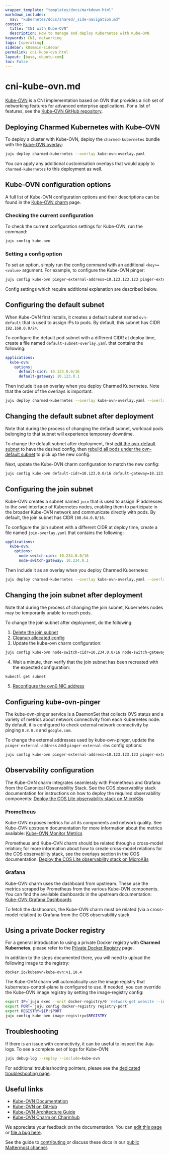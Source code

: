 ```yaml
---
wrapper_template: "templates/docs/markdown.html"
markdown_includes:
  nav: "kubernetes/docs/shared/_side-navigation.md"
context:
  title: "CNI with Kube-OVN"
  description: How to manage and deploy Kubernetes with Kube-OVN
keywords: CNI, networking
tags: [operating]
sidebar: k8smain-sidebar
permalink: cni-kube-ovn.html
layout: [base, ubuntu-com]
toc: False
---
```

# cni-kube-ovn.md


[Kube-OVN][kube-ovn-documentation] is a CNI implementation based on OVN that
provides a rich set of networking features for advanced enterprise applications.
For a list of features, see the [Kube-OVN GitHub repository][kube-ovn-github].

## Deploying Charmed Kubernetes with Kube-OVN

To deploy a cluster with Kube-OVN, deploy the `charmed-kubernetes` bundle with
the [Kube-OVN overlay][kube-ovn-overlay]:

```bash
juju deploy charmed-kubernetes --overlay kube-ovn-overlay.yaml
```

You can apply any additional customisation overlays that would apply to
`charmed-kubernetes` to this deployment as well.

## Kube-OVN configuration options

A full list of Kube-OVN configuration options and their descriptions can be found
in the [Kube-OVN charm][kube-ovn-charm] page.

### Checking the current configuration

To check the current configuration settings for Kube-OVN, run the command:

```bash
juju config kube-ovn
```

### Setting a config option

To set an option, simply run the config command with an additional
`<key>=<value>` argument. For example, to configure the Kube-OVN pinger:

```bash
juju config kube-ovn pinger-external-address=10.123.123.123 pinger-external-dns=example.internal
```

Config settings which require additional explanation are described below.

## Configuring the default subnet

When Kube-OVN first installs, it creates a default subnet named `ovn-default`
that is used to assign IPs to pods. By default, this subnet has CIDR
`192.168.0.0/24`.

To configure the default pod subnet with a different CIDR at deploy time, create
a file named `default-subnet-overlay.yaml` that contains the following:

```yaml
applications:
  kube-ovn:
    options:
      default-cidr: 10.123.0.0/16
      default-gateway: 10.123.0.1
```

Then include it as an overlay when you deploy Charmed Kubernetes. Note that the order of the
overlays is important:

```bash
juju deploy charmed-kubernetes --overlay kube-ovn-overlay.yaml --overlay default-subnet-overlay.yaml
```

## Changing the default subnet after deployment

Note that during the process of changing the default subnet, workload pods
belonging to that subnet will experience temporary downtime.

To change the default subnet after deployment, first
[edit the ovn-default subnet][change-default-subnet-edit] to have the desired config, then
[rebuild all pods under the ovn-default subnet][change-default-subnet-rebuild] to pick up the
new config.

Next, update the Kube-OVN charm configuration to match the new config:

```bash
juju config kube-ovn default-cidr=10.123.0.0/16 default-gateway=10.123.0.1
```

## Configuring the join subnet

Kube-OVN creates a subnet named `join` that is used to assign IP addresses to
the `ovn0` interface of Kubernetes nodes, enabling them to participate in the
broader Kube-OVN network and communicate directly with pods. By default, the
join subnet has CIDR `100.64.0.0/16`.

To configure the join subnet with a different CIDR at deploy time, create a file
named `join-overlay.yaml` that contains the following:

```yaml
applications:
  kube-ovn:
    options:
      node-switch-cidr: 10.234.0.0/16
      node-switch-gateway: 10.234.0.1
```

Then include it as an overlay when you deploy Charmed Kubernetes:

```bash
juju deploy charmed-kubernetes --overlay kube-ovn-overlay.yaml --overlay join-overlay.yaml
```

## Changing the join subnet after deployment

Note that during the process of changing the join subnet, Kubernetes nodes may
be temporarily unable to reach pods.

To change the join subnet after deployment, do the following:

1. [Delete the join subnet][change-join-subnet-delete]
2. [Cleanup allocated config][change-join-subnet-cleanup]
3. Update the kube-ovn charm configuration:
```bash
juju config kube-ovn node-switch-cidr=10.234.0.0/16 node-switch-gateway=10.234.0.1
```
4. Wait a minute, then verify that the join subnet has been recreated with the
expected configuration:
```bash
kubectl get subnet
```
5. [Reconfigure the ovn0 NIC address][change-join-subnet-reconfigure]

## Configuring kube-ovn-pinger

The kube-ovn-pinger service is a DaemonSet that collects OVS status and a
variety of metrics about network connectivity from each Kubernetes node. By
default, it is configured to check external network connectivity by pinging
`8.8.8.8` and `google.com`.

To change the external addresses used by kube-ovn-pinger, update the
`pinger-external-address` and `pinger-external-dns` config options:

```bash
juju config kube-ovn pinger-external-address=10.123.123.123 pinger-external-dns=example.internal
```

## Observability configuration

The Kube-OVN charm integrates seamlessly with Prometheus and Grafana from the
Canonical Observability Stack. See the COS observability stack documentation for
instructions on how to deploy the required observability components:
[Deploy the COS Lite observability stack on MicroK8s][cos-deploy]

### Prometheus

Kube-OVN exposes metrics for all its components and network quality. See
Kube-OVN upstream documentation for more information about the metrics
available: [Kube-OVN Monitor Metrics][kube-ovn-metrics]

Prometheus and Kube-OVN charm should be related through a cross-model relation;
for more information about how to create cross-model relations for the COS
observability stack, see the overlays section in the COS documentation:
[Deploy the COS Lite observability stack on MicroK8s][cos-deploy]

### Grafana

Kube-OVN charm uses the dashboard from upstream. These use the metrics scraped
by Prometheus from the various Kube-OVN components. You can find the available
dashboards in the upstream documentation:
[Kube-OVN Grafana Dashboards][kube-ovn-grafana-dashboards]

To fetch the dashboards, the Kube-OVN charm must be related (via a cross-model
relation) to Grafana from the COS observability stack.

## Using a private Docker registry

For a general introduction to using a private Docker registry with
**Charmed Kubernetes**, please refer to the [Private Docker Registry][] page.

In addition to the steps documented there, you will need to upload the
following image to the registry:

```no-highlight
docker.io/kubeovn/kube-ovn:v1.10.4
```

The Kube-OVN charm will automatically use the image registry that
kubernetes-control-plane is configured to use. If needed, you can override
the Kube-OVN image registry by setting the image-registry config:

```bash
export IP=`juju exec --unit docker-registry/0 'network-get website --ingress-address'`
export PORT=`juju config docker-registry registry-port`
export REGISTRY=$IP:$PORT
juju config kube-ovn image-registry=$REGISTRY
```

## Troubleshooting

If there is an issue with connectivity, it can be useful to inspect the Juju logs.
To see a complete set of logs for Kube-OVN:

```bash
juju debug-log --replay --include=kube-ovn
```

For additional troubleshooting pointers, please see the [dedicated troubleshooting page][troubleshooting].

## Useful links

- [Kube-OVN Documentation][kube-ovn-documentation]
- [Kube-OVN on GitHub][kube-ovn-github]
- [Kube-OVN Architecture Guide][kube-ovn-architecture]
- [Kube-OVN Charm on Charmhub][kube-ovn-charm]

<!-- LINKS -->

[change-default-subnet-edit]: https://kubeovn.github.io/docs/v1.10.x/en/ops/change-default-subnet/#edit-subnet
[change-default-subnet-rebuild]: https://kubeovn.github.io/docs/v1.10.x/en/ops/change-default-subnet/#rebuild-all-pods-under-this-subnet
[change-join-subnet-cleanup]: https://kubeovn.github.io/docs/v1.10.x/en/ops/change-join-subnet/#cleanup-allocated-config
[change-join-subnet-delete]: https://kubeovn.github.io/docs/v1.10.x/en/ops/change-join-subnet/#delete-join-subnet
[change-join-subnet-reconfigure]: https://kubeovn.github.io/docs/v1.10.x/en/ops/change-join-subnet/#reconfigure-ovn0-nic-address
[cos-deploy]: https://charmhub.io/topics/canonical-observability-stack/install/microk8s
[kube-ovn-architecture]: https://kubeovn.github.io/docs/v1.10.x/en/reference/architecture/
[kube-ovn-charm]: https://charmhub.io/kube-ovn
[kube-ovn-documentation]: https://kubeovn.github.io/docs/v1.10.x/en/
[kube-ovn-github]: https://github.com/kubeovn/kube-ovn
[kube-ovn-grafana-dashboards]: https://github.com/kubeovn/kube-ovn/blob/release-1.10/docs/prometheus.md#grafana-dashboard
[kube-ovn-metrics]: https://github.com/kubeovn/kube-ovn/blob/release-1.10/docs/ovn-ovs-monitor.md
[kube-ovn-overlay]: https://raw.githubusercontent.com/charmed-kubernetes/bundle/main/overlays/kube-ovn-overlay.yaml
[private docker registry]: /kubernetes/docs/docker-registry
[troubleshooting]: /kubernetes/docs/troubleshooting

<!-- FEEDBACK -->
<div class="p-notification--information">
  <div class="p-notification__content">
    <p class="p-notification__message">We appreciate your feedback on the documentation. You can
    <a href="https://github.com/charmed-kubernetes/kubernetes-docs/edit/main/pages/k8s/cni-kube-ovn.md" >edit this page</a>
    or
    <a href="https://github.com/charmed-kubernetes/kubernetes-docs/issues/new">file a bug here</a>.</p>
    <p>See the guide to <a href="/kubernetes/docs/how-to-contribute"> contributing </a> or discuss these docs in our <a href="https://chat.charmhub.io/charmhub/channels/kubernetes"> public Mattermost channel</a>.</p>
  </div>
</div>
